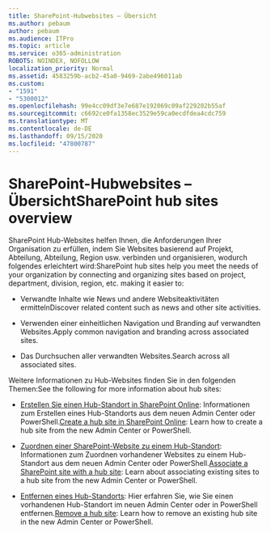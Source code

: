 ```yaml
---
title: SharePoint-Hubwebsites – Übersicht
ms.author: pebaum
author: pebaum
ms.audience: ITPro
ms.topic: article
ms.service: o365-administration
ROBOTS: NOINDEX, NOFOLLOW
localization_priority: Normal
ms.assetid: 4583259b-acb2-45a0-9469-2abe496011ab
ms.custom:
- "1591"
- "5300012"
ms.openlocfilehash: 99e4cc09df3e7e687e192069c09af229202b55af
ms.sourcegitcommit: c6692ce0fa1358ec3529e59ca0ecdfdea4cdc759
ms.translationtype: MT
ms.contentlocale: de-DE
ms.lasthandoff: 09/15/2020
ms.locfileid: "47800787"
---
```

# <a name="sharepoint-hub-sites-overview"></a><span data-ttu-id="56120-102">SharePoint-Hubwebsites – Übersicht</span><span class="sxs-lookup"><span data-stu-id="56120-102">SharePoint hub sites overview</span></span>

<span data-ttu-id="56120-103">SharePoint Hub-Websites helfen Ihnen, die Anforderungen Ihrer Organisation zu erfüllen, indem Sie Websites basierend auf Projekt, Abteilung, Abteilung, Region usw. verbinden und organisieren, wodurch folgendes erleichtert wird:</span><span class="sxs-lookup"><span data-stu-id="56120-103">SharePoint hub sites help you meet the needs of your organization by connecting and organizing sites based on project, department, division, region, etc. making it easier to:</span></span>

- <span data-ttu-id="56120-104">Verwandte Inhalte wie News und andere Websiteaktivitäten ermitteln</span><span class="sxs-lookup"><span data-stu-id="56120-104">Discover related content such as news and other site activities.</span></span>

- <span data-ttu-id="56120-105">Verwenden einer einheitlichen Navigation und Branding auf verwandten Websites.</span><span class="sxs-lookup"><span data-stu-id="56120-105">Apply common navigation and branding across associated sites.</span></span> 

- <span data-ttu-id="56120-106">Das Durchsuchen aller verwandten Websites.</span><span class="sxs-lookup"><span data-stu-id="56120-106">Search across all associated sites.</span></span>

<span data-ttu-id="56120-107">Weitere Informationen zu Hub-Websites finden Sie in den folgenden Themen:</span><span class="sxs-lookup"><span data-stu-id="56120-107">See the following for more information about hub sites:</span></span>
- <span data-ttu-id="56120-108">[Erstellen Sie einen Hub-Standort in SharePoint Online](https://docs.microsoft.com/sharepoint/create-hub-site): Informationen zum Erstellen eines Hub-Standorts aus dem neuen Admin Center oder PowerShell.</span><span class="sxs-lookup"><span data-stu-id="56120-108">[Create a hub site in SharePoint Online](https://docs.microsoft.com/sharepoint/create-hub-site): Learn how to create a hub site from the new Admin Center or PowerShell.</span></span>

- <span data-ttu-id="56120-109">[Zuordnen einer SharePoint-Website zu einem Hub-Standort](https://support.office.com/article/associate-a-sharepoint-site-with-a-hub-site-ae0009fd-af04-4d3d-917d-88edb43efc05): Informationen zum Zuordnen vorhandener Websites zu einem Hub-Standort aus dem neuen Admin Center oder PowerShell.</span><span class="sxs-lookup"><span data-stu-id="56120-109">[Associate a SharePoint site with a hub site](https://support.office.com/article/associate-a-sharepoint-site-with-a-hub-site-ae0009fd-af04-4d3d-917d-88edb43efc05): Learn about associating existing sites to a hub site from the new Admin Center or PowerShell.</span></span>

- <span data-ttu-id="56120-110">[Entfernen eines Hub-Standorts](https://docs.microsoft.com/sharepoint/remove-hub-site): Hier erfahren Sie, wie Sie einen vorhandenen Hub-Standort im neuen Admin Center oder in PowerShell entfernen.</span><span class="sxs-lookup"><span data-stu-id="56120-110">[Remove a hub site](https://docs.microsoft.com/sharepoint/remove-hub-site): Learn how to remove an existing hub site in the new Admin Center or PowerShell.</span></span>

